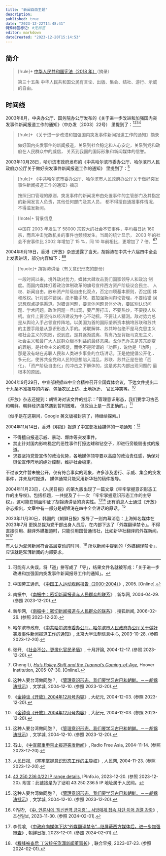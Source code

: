 ```yaml
---
title: "新闻自由主题"
description:
published: true
date: "2023-12-22T14:48:41"
特殊标签标记: #无标签
editor: markdown
dateCreated: "2023-12-20T15:14:53"
---
```


## 简介

> [!rule]+ [中华人民共和国宪法（2018 年）][]（摘录）
>
> 第三十五条 中华人民共和国公民有言论、出版、集会、结社、游行、示威的自由。

[中华人民共和国宪法（2018 年）]: https://zh.wikisource.org/wiki/中华人民共和国宪法_(2018年)

## 时间线

2003年8月，中央办公厅、国务院办公厅发布的《关于进一步改进和加强国内突发事件新闻报道工作的通知》（中办发〔2003〕22号）
里提到了：[^e1][^23424][^47203][^24460]

[^e1]: 可能有人失误，将「道」拼写成了「导」，结果文件名就被写成：「关于进一步改进和加强国内突发事件新闻报导工作的通知」。
[^23424]: 中国劳工通讯, 《[中国工人运动观察报告（2000-2004）](https://web.archive.org/web/20230501223424/https://clb.org.hk/sites/default/files/archive/en/File/No.4%20labourmovement%28S%29.pdf)》, 2005. [Online].
[^47203]: 南振中, 《[南振中：密切新闻报道与人民群众的联系](https://web.archive.org/web/20040630040504/http://news.xinhuanet.com/newmedia/2004-04/29/content_1447203.htm)》, 新华网, 2004-04-29. (参照 2023-12-20).
[^24460]: 新华网, 《[南振中：密切新闻报道与人民群众的联系](https://web.archive.org/web/20170813175856/http://news.sohu.com/20060226/n242024460.shtml)》, 搜狐新闻, 2006-02-26. (参照 2023-12-20).

> [!rule]+ 《关于进一步改进和加强国内突发事件新闻报道工作的通知》摘录
>
> 做好国内突发事件的新闻报道，关系到社会稳定和人心安定，关系到党和政府在人民群众中的威信，
> 关系到我国的国际形象和新闻媒体的信誉。

2003年10月28日，哈尔滨市政府发布的《中共哈尔滨市委办公厅、哈尔滨市人民政府办公厅关于做好突发事件新闻报道工作的通知》
里提到了：[^1bdfb]

[^1bdfb]: 哈尔滨市政府, 《[中共哈尔滨市委办公厅、哈尔滨市人民政府办公厅关于做好突发事件新闻报道工作的通知](https://web.archive.org/web/20231220082350/https://ncp.pkulaw.com/epidemiclar/aed7651718f717adcb6764a3cec694b1bdfb.html)》, 北京大学法制信息中心, 2003-10-28. (参照 2023-12-20).

> [!rule]+ 《中共哈尔滨市委办公厅、哈尔滨市人民政府办公厅关于做好突发事件新闻报道工作的通知》摘录
>
> 按照归口管理的原则，突发事件的新闻发布由处置事件的主管部门及其指定的新闻发言人负责，其他任何部门及其人员，
> 都不得擅自通报事件情况，不得滥发新闻。

> [!note]+ 背景信息
>
> 中国在 2003 年发生了 58000 宗较大的社会不安事件，平均每日达 160 宗，而且冲击党政机关的事件也频频发生。当局的统计显示，
> 2003 年的社会不安事件比 2002 年增加了 15 %，同 10 年前相比，更增加了 7 倍。[^00213][^clm15]

[^00213]: 张开, 《[社会不公，更激化官民矛盾](https://web.archive.org/web/20210718000213/https://october-review.org/217/217_s6.htm)》, 十月評論, 2004-12-17. (参照 2023-12-20).
[^clm15]: Cheng Li, [_Hu’s Policy Shift and the Tuanpai’s Coming-of-Age_](https://web.archive.org/web/20230204194114/https://www.hoover.org/sites/default/files/uploads/documents/clm15_lc.pdf), Hoover Institution, 2005-07-30. [Online].

2004年9月19日，香港《开放》杂志透露了当天，胡锦涛在中共十六届四中全会上发表讲话，部分内容如下：[^01794][^36728]

[^01794]: 这种人要台湾做同胞？, 《[管理意识形态，我们要学习古巴和朝鲜。－－胡锦涛批示](https://web.archive.org/web/20230514073115/https://bbs.wenxuecity.com/taiwan/101794.html)》, 文学城, 2004-12-10. (参照 2023-12-20).
[^36728]: 《[金钟谈《开放》2004年12月号内容](https://web.archive.org/web/20050921211009/http://www.epochtimes.com/gb/4/12/3/n736728.htm)》, 大纪元, 2004-12-03. (参照 2023-12-20).

> [!quote]+ 胡锦涛讲话（有关意识形态的部份）
>
> 一段时间以来，境外敌对势力，媒体大肆攻击我们国家领导人和政治
> 制度。而国内媒体打着政治体制改革的旗号宣传西方资产阶级议会民主、
> 人权、新闻自由，散布资产阶级自由化观点，否定四项基本原则，否定国
> 体和政权。针对这种错误，绝不能手软，要加强新闻舆论管理，不要给错
> 误思想观点提供渠道。对错误问题，要具体问题具体分析，要区别认识问
> 题、学术问题。政治问题一旦出现，要严厉打击，不要热炒，不要授人以
> 柄。宣传上要坚持以经济建设为中心不动摇，不要让人猜测。敌对势力总
> 是从舆论入手占领宣传阵地。以美国为首的国际垄断资本搞垮苏联和苏共
> 的主要手段是从意识形态入手的。苏联解体、苏共垮台绝不是马克思主义
> 和社会主义的失败，说到底，是其逐渐脱离、背离乃至背叛马克思主义、
> 社会主义和最广大人民群众根本利益的最终恶果。戈尔巴乔夫是苏东剧变
> 的罪魁，是社会主义的叛徒，而绝不是所谓的「功臣」，说他是「功臣」
> ，那是没有站在苏联人民和人类进步事业的立场讲话。正是他提倡公开化
> 、多元化，使苏共全党和人民的思想陷入混乱，苏联、苏共正是在他「西
> 化」、「资产阶级自由化」的冲击之下解体的，这是苏共内部出现问题的
> 最根本的原因。

2004年9月29日，中宣部根据四中全会精神召开全国媒体会议，下达文件提出二十九条不准报导的内容，包括农民上访、土地拆迁、
官民冲突等。[^36728]
<!-- 某种程度上，也许可以认为「二十九条」限制规则的直接责任人，就是胡锦涛 -->

《开放》杂志还提到：胡锦涛对该文件的批示：「管理意识形态，我们要学习古巴和朝鲜。朝鲜经济虽然遇到暂时困难，
但政治上是一贯正确的。」[^01794]

〔似乎是在这期间，Google 英文版被封禁了，待继续探索。〕

2004年11月14日，香港《明报》报道了中宣部发给媒体的一项通知：[^41114]

[^41114]: 石山, 《[中宣部重申禁止报道突发新闻](https://web.archive.org/web/20221018232545/https://www.rfa.org/mandarin/yataibaodao/zhongxuanbu-20041114.html)》, Radio Free Asia, 2004-11-14. (参照 2023-12-20).

+   不得擅自报道示威、暴动、爆炸等突发事件。
+   禁止针对国内影响稳定的恶性事件打擦边球和钻空子，即进行旁敲侧击式的报道。
+   求要坚持党管宣传的政治优势，各地媒体领导要以高度的政治责任感，确保对舆论宣传阵地的绝对控制，维护社会稳定。

不过该文件暂未被公开，仅有符合事实的现象，许多涉及游行、示威、集会的突发事件，并未及时报道，
媒体通常只能采用新华社的稿件报导。

2004年11月23日，《人民日报》的第九版出现了一篇文章《牢牢掌握意识形态工作的主导权》。包括标题，一共提及了十一次
「牢牢掌握意识形态工作的主导权」，这可能在侧面印证了胡锦涛讲话的真实性。[^06142][^59029]
还有消息人士通过《开放》杂志指出，文章中有一部分是胡锦涛在四中全会讲话的原话。[^01794]

[^06142]: 人民日报, 《[牢牢掌握意识形态工作的主导权](https://web.archive.org/web/20231220140133/http://43.250.236.5/GB/guandian/40604/3006142.html)》, 人民网, 2004-11-23. (参照 2023-12-20).
[^59029]: [43.250.236.0/22 IP range details](https://web.archive.org/web/20231220140736/https://ipinfo.io/AS59029/43.250.236.0/22), IPInfo.io, 2023-12-20. (参照 2023-12-20). 附言：此链接是为了证明 43.250.236.5 IP 地址属于人民网。

2023年11月30日，韩国的《朝鲜日报》报导了一则内幕消息：上海知名媒体在 2023年7月 更换总裁为党干部出身人员后，在内部下达了「外媒翻译禁令」。不得直接引用、翻译外媒报道时，只能引用国营通讯社，比如新华社翻译的外媒新闻。[^BXIXY][^60078]

[^BXIXY]: 이벌찬, 《[中, 언론사에 ‘외신번역 금지령’... 서방매체 접속 차단 이어 검열 강화](https://web.archive.org/web/20231202130648/https://www.chosun.com/international/china/2023/11/30/AVLHT3KIYJBBXIJ2O3QNDBXIXY/)》, 조선일보, 2023-11-30. (参照 2024-02-01).

[^60078]: 李伐飡, 《[中政府向媒体下达“外媒翻译禁令”…继屏蔽西方媒体后，进一步加强审查](https://web.archive.org/web/20231205021337/https://cnnews.chosun.com/client/news/viw.asp?nNewsNumb=20231260078)》, 朝鲜日报, 2023-12-01. (参照 2024-02-01).

有人认为澎湃新闻符合高层变动的时间，[^16730] 所以新闻中提到的「外媒翻译禁令」，应该就是澎湃新闻的内部要求。

[^16730]: 《[程峰被查后 丁波接任澎湃新闻董事长](https://web.archive.org/web/20230723210850/https://www.zaobao.com.sg/realtime/china/story20230723-1416730)》, 联合早报, 2023-07-23. (参照 2024-02-01).
